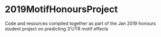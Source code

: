 # 2019MotifHonoursProject
Code and resources compiled together as part of the Jan 2019 honours student project on predicting 3'UTR motif effects

